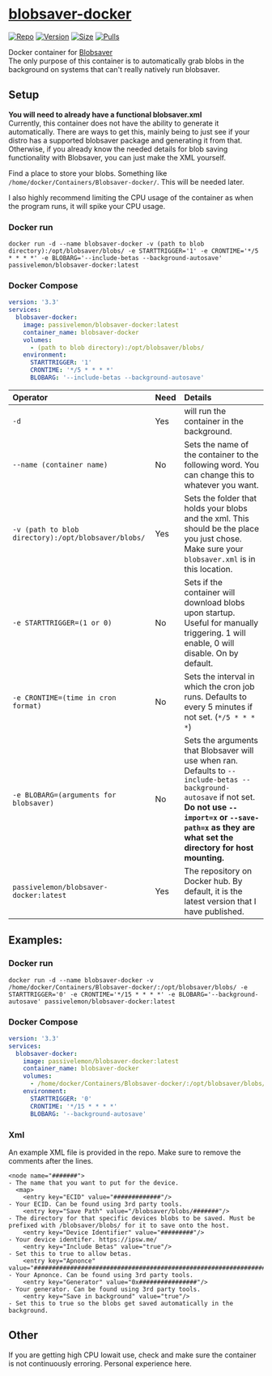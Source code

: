 # [blobsaver-docker](https://github.com/PassiveLemon/blobsaver-docker) </br>

[![Repo](https://img.shields.io/badge/Docker-Repo-007EC6?labelColor-555555&color-007EC6&logo=docker&logoColor=fff&style=flat-square)](https://hub.docker.com/r/passivelemon/blobsaver-docker)
[![Version](https://img.shields.io/docker/v/passivelemon/blobsaver-docker/latest?labelColor-555555&color-007EC6&style=flat-square)](https://hub.docker.com/r/passivelemon/blobsaver-docker)
[![Size](https://img.shields.io/docker/image-size/passivelemon/blobsaver-docker/latest?sort=semver&labelColor-555555&color-007EC6&style=flat-square)](https://hub.docker.com/r/passivelemon/blobsaver-docker)
[![Pulls](https://img.shields.io/docker/pulls/passivelemon/blobsaver-docker?labelColor-555555&color-007EC6&style=flat-square)](https://hub.docker.com/r/passivelemon/blobsaver-docker)

Docker container for [Blobsaver](https://github.com/airsquared/blobsaver)</br>
The only purpose of this container is to automatically grab blobs in the background on systems that can't really natively run blobsaver. </br>

## Setup </br>
<b>You will need to already have a functional blobsaver.xml</b></br>
Currently, this container does not have the ability to generate it automatically. There are ways to get this, mainly being to just see if your distro has a supported blobsaver package and generating it from that. Otherwise, if you already know the needed details for blob saving functionality with Blobsaver, you can just make the XML yourself.</br>

Find a place to store your blobs. Something like `/home/docker/Containers/Blobsaver-docker/`. This will be needed later. </br>

I also highly recommend limiting the CPU usage of the container as when the program runs, it will spike your CPU usage. </br>

### Docker run </br>
```
docker run -d --name blobsaver-docker -v (path to blob directory):/opt/blobsaver/blobs/ -e STARTTRIGGER='1' -e CRONTIME='*/5 * * * *' -e BLOBARG='--include-betas --background-autosave' passivelemon/blobsaver-docker:latest
```

### Docker Compose
```yml
version: '3.3'
services:
  blobsaver-docker:
    image: passivelemon/blobsaver-docker:latest
    container_name: blobsaver-docker
    volumes:
      - (path to blob directory):/opt/blobsaver/blobs/
    environment:
      STARTTRIGGER: '1'
      CRONTIME: '*/5 * * * *'
      BLOBARG: '--include-betas --background-autosave'
```

| Operator | Need | Details |
|:-|:-|:-|
| `-d` | Yes | will run the container in the background. |
| `--name (container name)` | No | Sets the name of the container to the following word. You can change this to whatever you want. |
| `-v (path to blob directory):/opt/blobsaver/blobs/` | Yes | Sets the folder that holds your blobs and the xml. This should be the place you just chose. Make sure your `blobsaver.xml` is in this location. |
| `-e STARTTRIGGER=(1 or 0)` | No | Sets if the container will download blobs upon startup. Useful for manually triggering. 1 will enable, 0 will disable. On by default. |
| `-e CRONTIME=(time in cron format)` | No | Sets the interval in which the cron job runs. Defaults to every 5 minutes if not set. (`*/5 * * * *`) |
| `-e BLOBARG=(arguments for blobsaver)` | No | Sets the arguments that Blobsaver will use when ran. Defaults to `--include-betas --background-autosave` if not set. <b>Do not use `--import=x` or `--save-path=x` as they are what set the directory for host mounting.</b> |
| `passivelemon/blobsaver-docker:latest` | Yes | The repository on Docker hub. By default, it is the latest version that I have published. |

## Examples:
### Docker run
```
docker run -d --name blobsaver-docker -v /home/docker/Containers/Blobsaver-docker/:/opt/blobsaver/blobs/ -e STARTTRIGGER='0' -e CRONTIME='*/15 * * * *' -e BLOBARG='--background-autosave' passivelemon/blobsaver-docker:latest
```
### Docker Compose
```yml
version: '3.3'
services:
  blobsaver-docker:
    image: passivelemon/blobsaver-docker:latest
    container_name: blobsaver-docker
    volumes:
      - /home/docker/Containers/Blobsaver-docker/:/opt/blobsaver/blobs/
    environment:
      STARTTRIGGER: '0'
      CRONTIME: '*/15 * * * *'
      BLOBARG: '--background-autosave'
```

### Xml </br>
An example XML file is provided in the repo. Make sure to remove the comments after the lines. </br>
```
<node name="#######">                                                                                 - The name that you want to put for the device.
  <map>
    <entry key="ECID" value="#############"/>                                                         - Your ECID. Can be found using 3rd party tools.
    <entry key="Save Path" value="/blobsaver/blobs/#######"/>                                         - The directory for that specific devices blobs to be saved. Must be prefixed with /blobsaver/blobs/ for it to save onto the host.
    <entry key="Device Identifier" value="#########"/>                                                - Your device identifer. https://ipsw.me/
    <entry key="Include Betas" value="true"/>                                                         - Set this to true to allow betas.
    <entry key="Apnonce" value="################################################################"/>   - Your Apnonce. Can be found using 3rd party tools.
    <entry key="Generator" value="0x################"/>                                               - Your generator. Can be found using 3rd party tools.
    <entry key="Save in background" value="true"/>                                                    - Set this to true so the blobs get saved automatically in the background.
```

## Other </br>
If you are getting high CPU Iowait use, check and make sure the container is not continuously erroring. Personal experience here.
